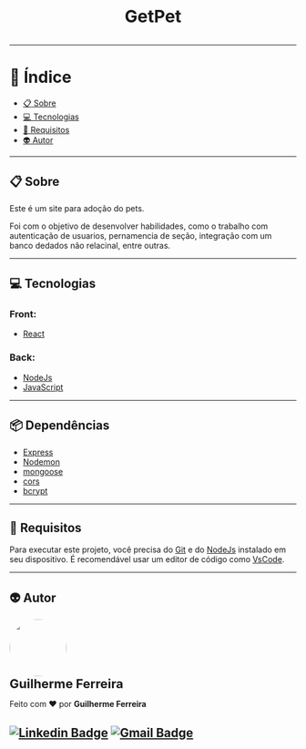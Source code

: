 <h3 align="center" style="font-size: 30px; font-weight: bold; margin-bottom: 32px">
  GetPet
</h3>


---

# :bookmark_tabs: Índice

  - [:clipboard: Sobre](#clipboard-Sobre)
  - [:computer: Tecnologias](#computer-Tecnologias)
  - [:bookmark_tabs: Requisitos](#bookmark_tabs-Requisitos)
  - [:alien: Autor](#alien-Autor)

---

## :clipboard: Sobre

Este é um site para adoção do pets.

Foi com o objetivo de desenvolver habilidades, como o trabalho com autenticação de usuarios, pernamencia de seção, integração com um banco dedados não relacinal, entre outras.

---
## :computer: Tecnologias
### Front:
* [React](https://react.dev/)

### Back: 
* [NodeJs](https://www.nodejs.org/)
* [JavaScript](https://www.javascript.com/)

---

## :package: Dependências
* [Express](https://expressjs.com/pt-br/)
* [Nodemon](https://nodemon.io/)
* [mongoose](https://mongoosejs.com/)
* [cors](https://developer.mozilla.org/pt-BR/docs/Web/HTTP/CORS)
* [bcrypt](https://www.npmjs.com/package/bcrypt)

---

## :bookmark_tabs: Requisitos
Para executar este projeto, você precisa do [Git](https://git-scm.com/) e do [NodeJs](https://nodejs.org/en/) instalado em seu dispositivo.
É recomendável usar um editor de código como [VsCode](https://code.visualstudio.com/).

---

## :alien: Autor

 <img style="border-radius: 50%;" src="https://avatars.githubusercontent.com/u/88511664?v=4" width="100px;" alt=""/>
 <br />
 <sub><b style="font-size: 22px">Guilherme Ferreira</b></sub>

Feito com ❤️ por **Guilherme Ferreira**

[![Linkedin Badge](https://img.shields.io/badge/-Guilherme-blue?style=flat-square&logo=Linkedin&logoColor=white&link=https://www.linkedin.com/in/guilherme--ferreira/)](https://www.linkedin.com/in/guilherme--ferreira/)
[![Gmail Badge](https://img.shields.io/badge/-Mail-c14438?style=flat-square&logo=Gmail&logoColor=white&link=mailto:guilherme04ferreira03@gmail.com)](mailto:guilherme-ferreira1953@hotmail.com)
---
